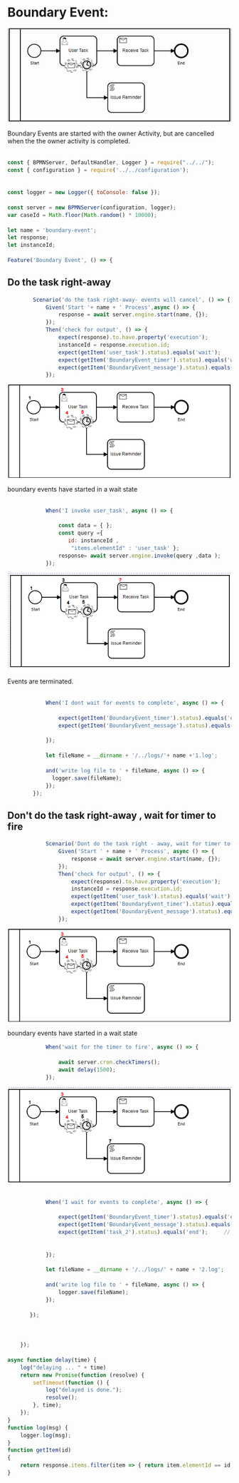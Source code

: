 # Boundary Event:

![BPMN Diagram](boundary-event1.png)

Boundary Events are started with the owner Activity, but are cancelled when the the owner activity is completed.

```javascript

const { BPMNServer, DefaultHandler, Logger } = require("../../");
const { configuration } = require('../../configuration');


const logger = new Logger({ toConsole: false });

const server = new BPMNServer(configuration, logger);
var caseId = Math.floor(Math.random() * 10000);

let name = 'boundary-event';
let response;
let instanceId;

Feature('Boundary Event', () => {
```
## Do the task right-away
```javascript
        Scenario('do the task right-away- events will cancel', () => {
            Given('Start '+ name + ' Process',async () => {
                response = await server.engine.start(name, {});
            });
            Then('check for output', () => {
                expect(response).to.have.property('execution');
                instanceId = response.execution.id;
                expect(getItem('user_task').status).equals('wait');
                expect(getItem('BoundaryEvent_timer').status).equals('wait');
                expect(getItem('BoundaryEvent_message').status).equals('wait');
            });
```
![BPMN Diagram](boundary-event2.png)

boundary events have started in a wait state
```javascript

            When('I invoke user_task', async () => {

                const data = { };
                const query ={
                   id: instanceId ,
                    "items.elementId" : 'user_task' };
                response= await server.engine.invoke(query ,data );
            });
```
![BPMN Diagram](boundary-event-nowait.png)

Events are terminated.
```javascript

            When('I dont wait for events to complete', async () => {

                expect(getItem('BoundaryEvent_timer').status).equals('end');
                expect(getItem('BoundaryEvent_message').status).equals('end');

            });

            let fileName = __dirname + '/../logs/'+ name +'1.log';

            and('write log file to ' + fileName, async () => {
              logger.save(fileName);
            });
        });
```
## Don't do the task right-away , wait for timer to fire
```javascript
            Scenario('Dont do the task right - away, wait for timer to fire', () => {
                Given('Start ' + name + ' Process', async () => {
                    response = await server.engine.start(name, {});
                });
                Then('check for output', () => {
                    expect(response).to.have.property('execution');
                    instanceId = response.execution.id;
                    expect(getItem('user_task').status).equals('wait');
                    expect(getItem('BoundaryEvent_timer').status).equals('wait');
                    expect(getItem('BoundaryEvent_message').status).equals('wait');
                });
```
![BPMN Diagram](boundary-event2.png)

boundary events have started in a wait state
```javascript
            When('wait for the timer to fire', async () => {

                await server.cron.checkTimers();
                await delay(1500);
            });

```
![BPMN Diagram](boundary-event3.png)


```javascript

            When('I wait for events to complete', async () => {

                expect(getItem('BoundaryEvent_timer').status).equals('end');
                expect(getItem('BoundaryEvent_message').status).equals('wait');
                expect(getItem('task_2').status).equals('end');     // issue reminder
                

            });

            let fileName = __dirname + '/../logs/' + name + '2.log';

            and('write log file to ' + fileName, async () => {
                logger.save(fileName);
            });

       });



    });

async function delay(time) {
    log("delaying ... " + time)
    return new Promise(function (resolve) {
        setTimeout(function () {
            log("delayed is done.");
            resolve();
        }, time);
    });
}
function log(msg) {
    logger.log(msg);
}
function getItem(id)
{
    return response.items.filter(item => { return item.elementId == id; })[0];
}
